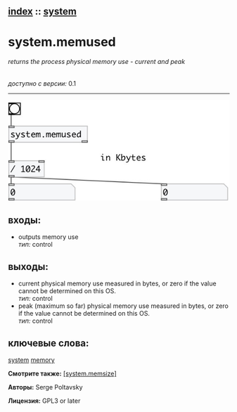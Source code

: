 [index](index.html) :: [system](category_system.html)
---

# system.memused

###### returns the process physical memory use - current and peak

*доступно с версии:* 0.1

---




[![example](../examples/img/system.memused.jpg)](../examples/pd/system.memused.pd)









## входы:

* outputs memory use<br>
_тип:_ control



## выходы:

* current physical memory use measured in bytes, or zero if the value cannot be determined on this OS.<br>
_тип:_ control
* peak (maximum so far) physical memory use measured in bytes, or zero if the value cannot be determined on this OS.<br>
_тип:_ control



## ключевые слова:

[system](keywords/system.html)
[memory](keywords/memory.html)



**Смотрите также:**
[\[system.memsize\]](system.memsize.html)




**Авторы:** Serge Poltavsky




**Лицензия:** GPL3 or later





